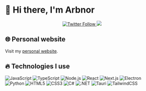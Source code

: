 # 👋 Hi there, I'm Arbnor

<p align="center">
  <a href="https://twitter.com/the_arbnor">
    <img alt="Twitter Follow" src="https://img.shields.io/twitter/follow/the_arbnor?logo=twitter&style=for-the-badge">
  </a>
  <a href="https://mas.to/@masnor">
    <img src="https://img.shields.io/mastodon/follow/109334880637363941?domain=https%3A%2F%2Fmas.to&logo=mastodon&style=for-the-badge">
  </a>
</p>

## 🌐 Personal website 
Visit my [personal website](https://arbnor.xyz/).

## 🔥 Technologies I use
![JavaScript](https://img.shields.io/badge/-JavaScript-black?style=flat-square&logo=javascript)
![TypeScript](https://shields.io/badge/TypeScript-3178C6?logo=TypeScript&logoColor=FFF&style=flat-square)
![Node.js](https://img.shields.io/badge/-Node.js-black?style=flat-square&logo=Node.js)
![React](https://img.shields.io/badge/-React-black?style=flat-square&logo=react)
![Next.js](https://img.shields.io/badge/-Next.js-black?style=flat-square&logo=Next.js)
![Electron](https://img.shields.io/badge/-Electron-black?style=flat-square&logo=Electron)
![Python](https://img.shields.io/badge/-Python-black?style=flat-square&logo=python)
![HTML5](https://img.shields.io/badge/-HTML5-E34F26?style=flat-square&logo=html5&logoColor=white)
![CSS3](https://img.shields.io/badge/-CSS3-1572B6?style=flat-square&logo=css3)
![C#](https://img.shields.io/badge/-C%23-239120?style=flat-square&logo=c-sharp&logoColor=white)
![.NET](https://img.shields.io/badge/-.NET-5C2D91?style=flat-square&logo=.net)
![Tauri](https://img.shields.io/badge/-Tauri-black?style=flat-square&logo=Tauri)
![TailwindCSS](https://img.shields.io/badge/-TailwindCSS-38B2AC?style=flat-square&logo=tailwind-css&logoColor=white)
